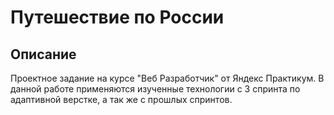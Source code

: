 # Путешествие по России

## Описание

Проектное задание на курсе "Веб Разработчик" от Яндекс Практикум.
В данной работе  применяются изученные технологии с 3 спринта по адаптивной верстке, а так же с прошлых спринтов.